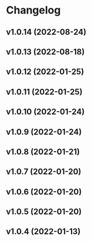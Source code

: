 # Changelog

<!--next-version-placeholder-->

## v1.0.14 (2022-08-24)


## v1.0.13 (2022-08-18)


## v1.0.12 (2022-01-25)


## v1.0.11 (2022-01-25)


## v1.0.10 (2022-01-24)


## v1.0.9 (2022-01-24)


## v1.0.8 (2022-01-21)


## v1.0.7 (2022-01-20)


## v1.0.6 (2022-01-20)


## v1.0.5 (2022-01-20)


## v1.0.4 (2022-01-13)

